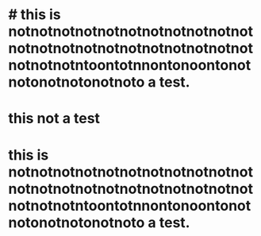 
# # this is notnotnotnotnotnotnotnotnotnotnotnotnotnotnotnotnotnotnotnotnotnotnotnotnotntoontotnnontonoontonotnotonotnotonotnoto a test.
# this not a test
# this is notnotnotnotnotnotnotnotnotnotnotnotnotnotnotnotnotnotnotnotnotnotnotnotnotntoontotnnontonoontonotnotonotnotonotnoto a test.
